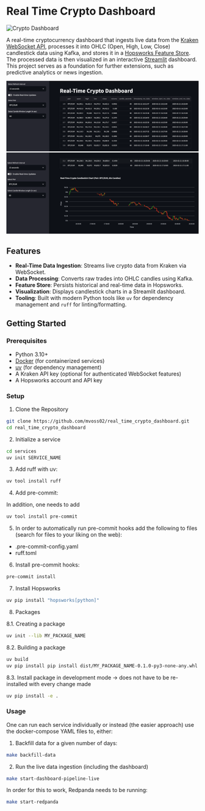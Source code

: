 # Real Time Crypto Dashboard

![Crypto Dashboard](https://img.shields.io/badge/status-finished-green)

A real-time cryptocurrency dashboard that ingests live data from the [Kraken WebSocket API](https://docs.kraken.com/api/), processes it into OHLC (Open, High, Low, Close) candlestick data using Kafka, and stores it in a [Hopsworks Feature Store](https://www.hopsworks.ai/). The processed data is then visualized in an interactive [Streamlit](https://streamlit.io/) dashboard. This project serves as a foundation for further extensions, such as predictive analytics or news ingestion.

![Screnshot displaying landing page](imgs/dashboard_img_1.png)
![Screnshot displaying candlestick graph](imgs/dashboard_img_2.png)

## Features

- **Real-Time Data Ingestion**: Streams live crypto data from Kraken via WebSocket.
- **Data Processing**: Converts raw trades into OHLC candles using Kafka.
- **Feature Store**: Persists historical and real-time data in Hopsworks.
- **Visualization**: Displays candlestick charts in a Streamlit dashboard.
- **Tooling**: Built with modern Python tools like `uv` for dependency management and `ruff` for linting/formatting.

## Getting Started

### Prerequisites

- Python 3.10+
- [Docker](https://www.docker.com/) (for containerized services)
- [uv](https://github.com/astral-sh/uv) (for dependency management)
- A Kraken API key (optional for authenticated WebSocket features)
- A Hopsworks account and API key

### Setup

1. Clone the Repository

```bash
git clone https://github.com/mvoss02/real_time_crypto_dashboard.git
cd real_time_crypto_dashboard
```

2. Initialize a service

```bash
cd services
uv init SERVICE_NAME
```

3. Add ruff with uv:

```bash
uv tool install ruff
```

4. Add pre-commit:

In addition, one needs to add

```bash
uv tool install pre-commit
```

5. In order to automatically run pre-commit hooks add the
   following to files (search for files to your liking on the web):

- .pre-commit-config.yaml
- ruff.toml

6. Install pre-commit hooks:

```bash
pre-commit install
```

7. Install Hopsworks

```bash
uv pip install "hopsworks[python]"
```

8. Packages

8.1. Creating a package

```bash
uv init --lib MY_PACKAGE_NAME
```

8.2. Building a package

```bash
uv build
uv pip install pip install dist/MY_PACKAGE_NAME-0.1.0-py3-none-any.whl
```

8.3. Install package in development mode -> does not have to be re-installed with every change made

```bash
uv pip install -e .
```

### Usage

One can run each service individually or instead (the easier approach) use the docker-compose YAML files to, either:

1. Backfill data for a given number of days:

```bash
make backfill-data
```

2. Run the live data ingestion (including the dashboard)

```bash
make start-dashboard-pipeline-live
```

In order for this to work, Redpanda needs to be running:

```bash
make start-redpanda
```

